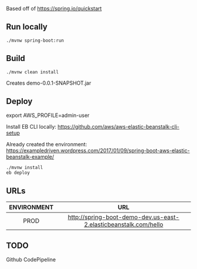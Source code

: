 Based off of 
https://spring.io/quickstart


## Run locally

```
./mvnw spring-boot:run
```


## Build

```
./mvnw clean install
```

Creates demo-0.0.1-SNAPSHOT.jar


## Deploy

export AWS_PROFILE=admin-user

Install EB CLI locally:
https://github.com/aws/aws-elastic-beanstalk-cli-setup

Already created the environment:
https://exampledriven.wordpress.com/2017/01/09/spring-boot-aws-elastic-beanstalk-example/

```
./mvnw install
eb deploy
```

## URLs

| ENVIRONMENT | URL  |
| :---------: | :--: |
|    PROD     | http://spring-boot-demo-dev.us-east-2.elasticbeanstalk.com/hello |

## TODO

Github
CodePipeline
